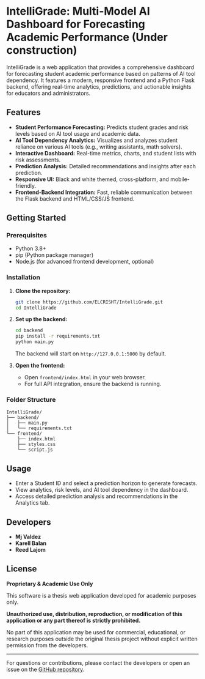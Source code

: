 # IntelliGrade: Multi-Model AI Dashboard for Forecasting Academic Performance (Under construction)

IntelliGrade is a web application that provides a comprehensive dashboard for forecasting student academic performance based on patterns of AI tool dependency. It features a modern, responsive frontend and a Python Flask backend, offering real-time analytics, predictions, and actionable insights for educators and administrators.

## Features

- **Student Performance Forecasting:** Predicts student grades and risk levels based on AI tool usage and academic data.
- **AI Tool Dependency Analytics:** Visualizes and analyzes student reliance on various AI tools (e.g., writing assistants, math solvers).
- **Interactive Dashboard:** Real-time metrics, charts, and student lists with risk assessments.
- **Prediction Analysis:** Detailed recommendations and insights after each prediction.
- **Responsive UI:** Black and white themed, cross-platform, and mobile-friendly.
- **Frontend-Backend Integration:** Fast, reliable communication between the Flask backend and HTML/CSS/JS frontend.

## Getting Started

### Prerequisites
- Python 3.8+
- pip (Python package manager)
- Node.js (for advanced frontend development, optional)

### Installation

1. **Clone the repository:**
   ```bash
   git clone https://github.com/ELCRISHT/IntelliGrade.git
   cd IntelliGrade
   ```

2. **Set up the backend:**
   ```bash
   cd backend
   pip install -r requirements.txt
   python main.py
   ```
   The backend will start on `http://127.0.0.1:5000` by default.

3. **Open the frontend:**
   - Open `frontend/index.html` in your web browser.
   - For full API integration, ensure the backend is running.

### Folder Structure
```
IntelliGrade/
├── backend/
│   ├── main.py
│   └── requirements.txt
└── frontend/
    ├── index.html
    ├── styles.css
    └── script.js
```

## Usage
- Enter a Student ID and select a prediction horizon to generate forecasts.
- View analytics, risk levels, and AI tool dependency in the dashboard.
- Access detailed prediction analysis and recommendations in the Analytics tab.

## Developers
- **Mj Valdez**
- **Karell Balan**
- **Reed Lajom**

## License
**Proprietary & Academic Use Only**

This software is a thesis web application developed for academic purposes only. 

**Unauthorized use, distribution, reproduction, or modification of this application or any part thereof is strictly prohibited.**

No part of this application may be used for commercial, educational, or research purposes outside the original thesis project without explicit written permission from the developers.

---
For questions or contributions, please contact the developers or open an issue on the [GitHub repository](https://github.com/ELCRISHT/IntelliGrade).
